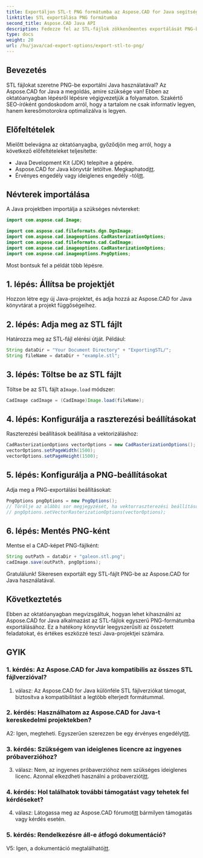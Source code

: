 ```yaml
---
title: Exportáljon STL-t PNG formátumba az Aspose.CAD for Java segítségével
linktitle: STL exportálása PNG formátumba
second_title: Aspose.CAD Java API
description: Fedezze fel az STL-fájlok zökkenőmentes exportálását PNG-be Java nyelven az Aspose.CAD segítségével. Egyszerűsítse munkafolyamatait és javítsa Java-projektjeit könnyedén.
type: docs
weight: 20
url: /hu/java/cad-export-options/export-stl-to-png/
---
```

## Bevezetés

STL fájlokat szeretne PNG-be exportálni Java használatával? Az Aspose.CAD for Java a megoldás, amire szüksége van! Ebben az oktatóanyagban lépésről lépésre végigvezetjük a folyamaton. Szakértő SEO-íróként gondoskodom arról, hogy a tartalom ne csak informatív legyen, hanem keresőmotorokra optimalizálva is legyen.

## Előfeltételek

Mielőtt belevágna az oktatóanyagba, győződjön meg arról, hogy a következő előfeltételeket teljesítette:

- Java Development Kit (JDK) telepítve a gépére.
-  Aspose.CAD for Java könyvtár letöltve. Megkaphatod[itt](https://releases.aspose.com/cad/java/).
-  Érvényes engedély vagy ideiglenes engedély -tól[itt](https://purchase.aspose.com/temporary-license/).

## Névterek importálása

A Java projektben importálja a szükséges névtereket:

```java
import com.aspose.cad.Image;

import com.aspose.cad.fileformats.dgn.DgnImage;
import com.aspose.cad.imageoptions.CadRasterizationOptions;
import com.aspose.cad.fileformats.cad.CadImage;
import com.aspose.cad.imageoptions.CadRasterizationOptions;
import com.aspose.cad.imageoptions.PngOptions;
```

Most bontsuk fel a példát több lépésre.

## 1. lépés: Állítsa be projektjét

Hozzon létre egy új Java-projektet, és adja hozzá az Aspose.CAD for Java könyvtárat a projekt függőségeihez.

## 2. lépés: Adja meg az STL fájlt

Határozza meg az STL-fájl elérési útját. Például:

```java
String dataDir = "Your Document Directory" + "ExportingSTL/";
String fileName = dataDir + "example.stl";
```

## 3. lépés: Töltse be az STL fájlt

 Töltse be az STL fájlt a`Image.load` módszer:

```java
CadImage cadImage = (CadImage)Image.load(fileName);
```

## 4. lépés: Konfigurálja a raszterezési beállításokat

Raszterezési beállítások beállítása a vektorizáláshoz:

```java
CadRasterizationOptions vectorOptions = new CadRasterizationOptions();
vectorOptions.setPageWidth(1500);
vectorOptions.setPageHeight(1500);
```

## 5. lépés: Konfigurálja a PNG-beállításokat

Adja meg a PNG-exportálási beállításokat:

```java
PngOptions pngOptions = new PngOptions();
// Törölje az alábbi sor megjegyzését, ha vektorraszterezési beállításokat szeretne megadni
// pngOptions.setVectorRasterizationOptions(vectorOptions);
```

## 6. lépés: Mentés PNG-ként

Mentse el a CAD-képet PNG-fájlként:

```java
String outPath = dataDir + "galeon.stl.png";
cadImage.save(outPath, pngOptions);
```

Gratulálunk! Sikeresen exportált egy STL-fájlt PNG-be az Aspose.CAD for Java használatával.

## Következtetés

Ebben az oktatóanyagban megvizsgáltuk, hogyan lehet kihasználni az Aspose.CAD for Java alkalmazást az STL-fájlok egyszerű PNG-formátumba exportálásához. Ez a hatékony könyvtár leegyszerűsíti az összetett feladatokat, és értékes eszközzé teszi Java-projektjei számára.

## GYIK

### 1. kérdés: Az Aspose.CAD for Java kompatibilis az összes STL fájlverzióval?

1. válasz: Az Aspose.CAD for Java különféle STL fájlverziókat támogat, biztosítva a kompatibilitást a legtöbb elterjedt formátummal.

### 2. kérdés: Használhatom az Aspose.CAD for Java-t kereskedelmi projektekben?

 A2: Igen, megteheti. Egyszerűen szerezzen be egy érvényes engedélyt[itt](https://purchase.aspose.com/buy).

### 3. kérdés: Szükségem van ideiglenes licencre az ingyenes próbaverzióhoz?

 3. válasz: Nem, az ingyenes próbaverzióhoz nem szükséges ideiglenes licenc. Azonnal elkezdheti használni a próbaverziót[itt](https://releases.aspose.com/).

### 4. kérdés: Hol találhatok további támogatást vagy tehetek fel kérdéseket?

 4. válasz: Látogassa meg az Aspose.CAD fórumot[itt](https://forum.aspose.com/c/cad/19) bármilyen támogatás vagy kérdés esetén.

### 5. kérdés: Rendelkezésre áll-e átfogó dokumentáció?

 V5: Igen, a dokumentáció megtalálható[itt](https://reference.aspose.com/cad/java/).